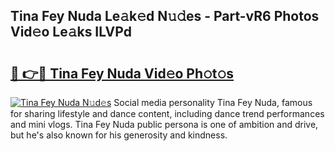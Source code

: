## Tina Fey Nuda Le𝚊k𝚎d N𝚞𝚍es - Part-vR6 Photos Vid𝚎o Le𝚊ks ILVPd

# <h2><a href="http://fbfzkm8.evod.top/?m=Tina+Fey+Nuda">🔗 👉🔴 Tina Fey Nuda Vid𝚎o Ph𝚘t𝚘s</a></h2>

[![Tina Fey Nuda N𝚞d𝚎s](https://i.imgur.com/8V9OHl7.gif)](http://fbfzkm8.evod.top/?m=Tina+Fey+Nuda)
Social media personality Tina Fey Nuda, famous for sharing lifestyle and dance content, including dance trend performances and mini vlogs. Tina Fey Nuda public persona is one of ambition and drive, but he's also known for his generosity and kindness. 
